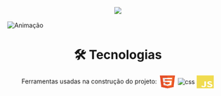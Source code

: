 <p align="center">
<img src="https://user-images.githubusercontent.com/86318311/224435563-3e90a7bc-c752-4d98-8dfe-05046344d716.png"/>
</p>

![Animação ](https://user-images.githubusercontent.com/86318311/224450758-e2ec1867-ac79-4350-8f3b-2f3871e7f3d1.gif)



<h1 align="center">🛠 Tecnologias</h1>

<p align="center">Ferramentas usadas na construção do projeto:                           
<img align="center" alt="HTML" height="30" width="40" src="https://raw.githubusercontent.com/devicons/devicon/master/icons/html5/html5-original.svg">
<img align="center" alt="css" height="40" width="40" src="https://icongr.am/devicon/css3-original-wordmark.svg?size=150&color=currentColor">
<img align="center" alt="Js" height="30" width="40" src="https://raw.githubusercontent.com/devicons/devicon/master/icons/javascript/javascript-plain.svg">

